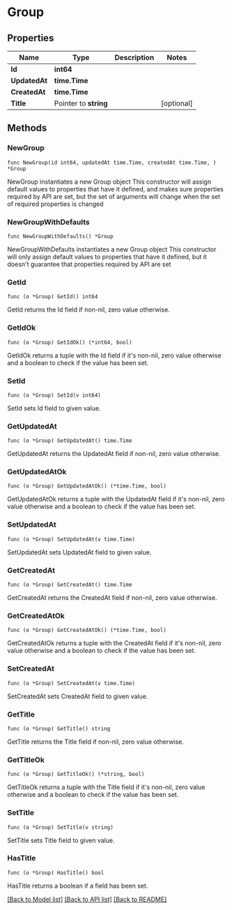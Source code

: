 # Group

## Properties

Name | Type | Description | Notes
------------ | ------------- | ------------- | -------------
**Id** | **int64** |  | 
**UpdatedAt** | **time.Time** |  | 
**CreatedAt** | **time.Time** |  | 
**Title** | Pointer to **string** |  | [optional] 

## Methods

### NewGroup

`func NewGroup(id int64, updatedAt time.Time, createdAt time.Time, ) *Group`

NewGroup instantiates a new Group object
This constructor will assign default values to properties that have it defined,
and makes sure properties required by API are set, but the set of arguments
will change when the set of required properties is changed

### NewGroupWithDefaults

`func NewGroupWithDefaults() *Group`

NewGroupWithDefaults instantiates a new Group object
This constructor will only assign default values to properties that have it defined,
but it doesn't guarantee that properties required by API are set

### GetId

`func (o *Group) GetId() int64`

GetId returns the Id field if non-nil, zero value otherwise.

### GetIdOk

`func (o *Group) GetIdOk() (*int64, bool)`

GetIdOk returns a tuple with the Id field if it's non-nil, zero value otherwise
and a boolean to check if the value has been set.

### SetId

`func (o *Group) SetId(v int64)`

SetId sets Id field to given value.


### GetUpdatedAt

`func (o *Group) GetUpdatedAt() time.Time`

GetUpdatedAt returns the UpdatedAt field if non-nil, zero value otherwise.

### GetUpdatedAtOk

`func (o *Group) GetUpdatedAtOk() (*time.Time, bool)`

GetUpdatedAtOk returns a tuple with the UpdatedAt field if it's non-nil, zero value otherwise
and a boolean to check if the value has been set.

### SetUpdatedAt

`func (o *Group) SetUpdatedAt(v time.Time)`

SetUpdatedAt sets UpdatedAt field to given value.


### GetCreatedAt

`func (o *Group) GetCreatedAt() time.Time`

GetCreatedAt returns the CreatedAt field if non-nil, zero value otherwise.

### GetCreatedAtOk

`func (o *Group) GetCreatedAtOk() (*time.Time, bool)`

GetCreatedAtOk returns a tuple with the CreatedAt field if it's non-nil, zero value otherwise
and a boolean to check if the value has been set.

### SetCreatedAt

`func (o *Group) SetCreatedAt(v time.Time)`

SetCreatedAt sets CreatedAt field to given value.


### GetTitle

`func (o *Group) GetTitle() string`

GetTitle returns the Title field if non-nil, zero value otherwise.

### GetTitleOk

`func (o *Group) GetTitleOk() (*string, bool)`

GetTitleOk returns a tuple with the Title field if it's non-nil, zero value otherwise
and a boolean to check if the value has been set.

### SetTitle

`func (o *Group) SetTitle(v string)`

SetTitle sets Title field to given value.

### HasTitle

`func (o *Group) HasTitle() bool`

HasTitle returns a boolean if a field has been set.


[[Back to Model list]](../README.md#documentation-for-models) [[Back to API list]](../README.md#documentation-for-api-endpoints) [[Back to README]](../README.md)


